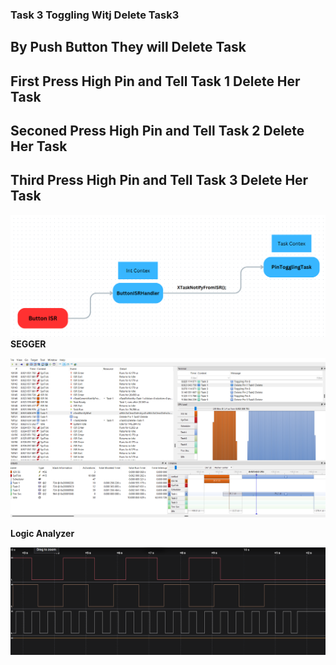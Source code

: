 ### Task 3 Toggling Witj Delete Task3 ###
## By Push Button They will Delete Task ##
## First Press High Pin and Tell Task 1 Delete Her Task ##
## Seconed Press High Pin and Tell Task 2 Delete Her Task ##
## Third Press High Pin and Tell Task 3 Delete Her Task ## 
![Diagram](Diagram.png)
**SEGGER**

![SEGGER Image](SEGGER.png)

**Logic Analyzer**

![Logic Analyzer Image](LogicAnalyzer.png)
